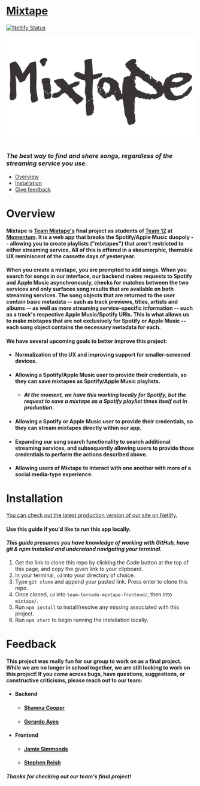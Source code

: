 # [Mixtape](https://startling-florentine-c12e5b.netlify.app/)


[![Netlify Status](https://api.netlify.com/api/v1/badges/710bbd68-bc16-4c40-9a46-6549d265f69a/deploy-status)](https://app.netlify.com/sites/startling-florentine-c12e5b/deploys)



![Mixtape Logo](/mixtape/src/images/markdown/MixBanner.png)


### *The best way to find and share songs, regardless of the streaming service you use.*


- [Overview](#overview)
- [Installation](#installation)
- [Give feedback](#feedback)


# Overview


#### Mixtape is [Team Mixtape's](https://github.com/team-tornado-mixtape) final project as students of [Team 12](https://github.com/Momentum-Team-12) at [Momentum](https://www.momentumlearn.com/). It is a web app that breaks the Spotify/Apple Music duopoly -- allowing you to create playlists ("mixtapes") that aren't restricted to either streaming service. All of this is offered in a skeumorphic, themable UX reminiscent of the cassette days of yesteryear.


#### When you create a mixtape, you are prompted to add songs. When you search for songs in our interface, our backend makes requests to Spotify and Apple Music asynchronously, checks for matches between the two services and only surfaces song results that are available on both streaming services. The song objects that are returned to the user contain basic metadata -- such as track previews, titles, artists and albums -- as well as more streaming service-specific information -- such as a track's respective Apple Music/Spotify URIs. This is what allows us to make mixtapes that are not exclusively for Spotify or Apple Music -- each song object contains the necessary metadata for each.


#### We have several upcoming goals to better improve this project:
- #### Normalization of the UX and improving support for smaller-screened devices.
- #### Allowing a Spotify/Apple Music user to provide their credentials, so they can save mixtapes as Spotify/Apple Music playlists.
    - #### *At the moment, we have this  working locally for Spotify, but the request to save a mixtape as a Spotify playlist times itself out in production.*
- #### Allowing a Spotify or Apple Music user to provide their credentials, so they can stream mixtapes directly within our app.
- #### Expanding our song search functionality to search additional streaming services, and subsequently allowing users to provide those credentials to perform the actions described above.
- #### Allowing users of Mixtape to interact with one another with more of a social media-type experience.
        

# Installation


[You can check out the latest production version of our site on Netlify.](https://startling-florentine-c12e5b.netlify.app/)


#### Use this guide if you'd like to run this app locally.


#### *This guide presumes you have knowledge of working with GitHub, have git & npm installed and understand navigating your terminal.*


1) Get the link to clone this repo by clicking the Code button at the top of this page, and copy the given link to your clipboard.
2) In your terminal, ```cd``` into your directory of choice.
3) Type ```git clone``` and append your pasted link. Press enter to clone this repo.
4) Once cloned, ```cd``` into ```team-tornado-mixtape-frontend/```, then into ```mixtape/```.
5) Run ```npm install``` to install/resolve any missing associated with this project.
6) Run ```npm start``` to begin running the installation locally.


# Feedback


#### This project was really fun for our group to work on as a final project. While we are no longer in school together, we are still looking to work on this project! If you come across bugs, have questions, suggestions, or constructive criticisms, please reach out to our team:


- #### Backend
    - #### [Shawna Cooper](https://www.linkedin.com/in/scooper1920/)
    - #### [Gerardo Ayes](https://www.linkedin.com/in/gea23/)
- #### Frontend
    - #### [Jamie Simmonds](https://www.linkedin.com/in/jamie-simmonds-b02b0838/)
    - #### [Stephen Reish](https://www.linkedin.com/in/stephenreish/)


#### *Thanks for checking out our team's final project!*
